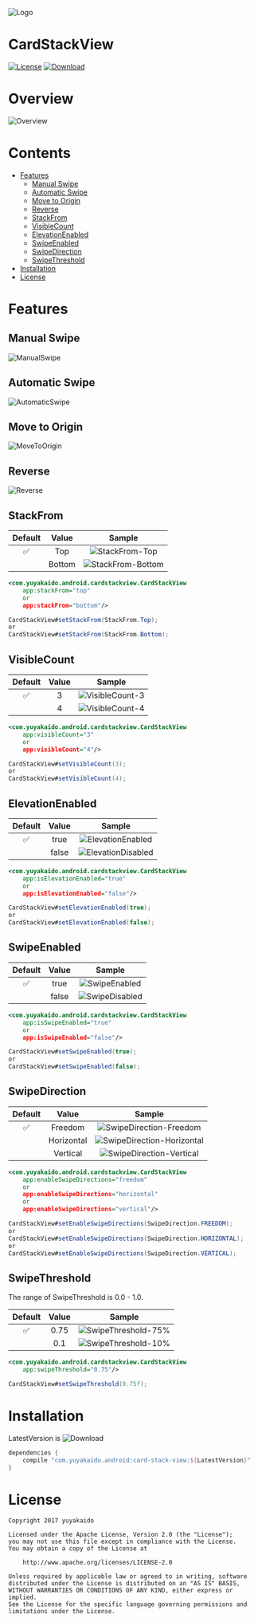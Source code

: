 ![Logo](https://github.com/yuyakaido/CardStackView/blob/v1/images/logo.png)

# CardStackView

[![License](https://img.shields.io/badge/License-Apache%202.0-blue.svg)](https://opensource.org/licenses/Apache-2.0)
[![Download](https://api.bintray.com/packages/yuyakaido/maven/CardStackView/images/download.svg)](https://bintray.com/yuyakaido/maven/CardStackView/_latestVersion)

# Overview

![Overview](https://github.com/yuyakaido/CardStackView/blob/v1/images/overview.gif)

# Contents

- [Features](#features)
    - [Manual Swipe](#manual-swipe)
    - [Automatic Swipe](#automatic-swipe)
    - [Move to Origin](#move-to-origin)
    - [Reverse](#reverse)
    - [StackFrom](#stackfrom)
    - [VisibleCount](#visiblecount)
    - [ElevationEnabled](#elevationenabled)
    - [SwipeEnabled](#swipeenabled)
    - [SwipeDirection](#swipedirection)
    - [SwipeThreshold](#swipethreshold)
- [Installation](#installation)
- [License](#license)

# Features

## Manual Swipe

![ManualSwipe](https://github.com/yuyakaido/CardStackView/blob/v1/images/basic-manual-swipe.gif)

## Automatic Swipe

![AutomaticSwipe](https://github.com/yuyakaido/CardStackView/blob/v1/images/basic-automatic-swipe.gif)

## Move to Origin

![MoveToOrigin](https://github.com/yuyakaido/CardStackView/blob/v1/images/basic-move-to-origin.gif)

## Reverse

![Reverse](https://github.com/yuyakaido/CardStackView/blob/v1/images/basic-reverse.gif)

## StackFrom

| Default | Value | Sample |
| :----: | :----: | :----: |
| ✅ | Top | ![StackFrom-Top](https://github.com/yuyakaido/CardStackView/blob/v1/images/stack-from-top.png) |
| | Bottom | ![StackFrom-Bottom](https://github.com/yuyakaido/CardStackView/blob/v1/images/stack-from-bottom.png) |

```xml
<com.yuyakaido.android.cardstackview.CardStackView
    app:stackFrom="top"
    or
    app:stackFrom="bottom"/>
```

```java
CardStackView#setStackFrom(StackFrom.Top);
or
CardStackView#setStackFrom(StackFrom.Bottom);
```

## VisibleCount

| Default | Value | Sample |
| :----: | :----: | :----: |
| ✅ | 3 | ![VisibleCount-3](https://github.com/yuyakaido/CardStackView/blob/v1/images/visible-count-3.png) |
| | 4 | ![VisibleCount-4](https://github.com/yuyakaido/CardStackView/blob/v1/images/visible-count-4.png) |

```xml
<com.yuyakaido.android.cardstackview.CardStackView
    app:visibleCount="3"
    or
    app:visibleCount="4"/>
```

```java
CardStackView#setVisibleCount(3);
or
CardStackView#setVisibleCount(4);
```

## ElevationEnabled

| Default | Value | Sample |
| :----: | :----: | :----: |
| ✅ | true | ![ElevationEnabled](https://github.com/yuyakaido/CardStackView/blob/v1/images/elevation-enabled.png) |
| | false | ![ElevationDisabled](https://github.com/yuyakaido/CardStackView/blob/v1/images/elevation-disabled.png) |

```xml
<com.yuyakaido.android.cardstackview.CardStackView
    app:isElevationEnabled="true"
    or
    app:isElevationEnabled="false"/>
```

```java
CardStackView#setElevationEnabled(true);
or
CardStackView#setElevationEnabled(false);
```

## SwipeEnabled

| Default | Value | Sample |
| :----: | :----: | :----: |
| ✅ | true | ![SwipeEnabled](https://github.com/yuyakaido/CardStackView/blob/v1/images/swipe-enabled.gif) |
| | false | ![SwipeDisabled](https://github.com/yuyakaido/CardStackView/blob/v1/images/swipe-disabled.gif) |

```xml
<com.yuyakaido.android.cardstackview.CardStackView
    app:isSwipeEnabled="true"
    or
    app:isSwipeEnabled="false"/>
```

```java
CardStackView#setSwipeEnabled(true);
or
CardStackView#setSwipeEnabled(false);
```

## SwipeDirection

| Default | Value | Sample |
| :----: | :----: | :----: |
| ✅ | Freedom | ![SwipeDirection-Freedom](https://github.com/yuyakaido/CardStackView/blob/v1/images/swipe-direction-freedom.gif) |
| | Horizontal | ![SwipeDirection-Horizontal](https://github.com/yuyakaido/CardStackView/blob/v1/images/swipe-direction-horizontal.gif) |
| | Vertical | ![SwipeDirection-Vertical](https://github.com/yuyakaido/CardStackView/blob/v1/images/swipe-direction-vertical.gif) |

```xml
<com.yuyakaido.android.cardstackview.CardStackView
    app:enableSwipeDirections="freedom"
    or
    app:enableSwipeDirections="horizontal"
    or
    app:enableSwipeDirections="vertical"/>
```

```java
CardStackView#setEnableSwipeDirections(SwipeDirection.FREEDOM);
or
CardStackView#setEnableSwipeDirections(SwipeDirection.HORIZONTAL);
or
CardStackView#setEnableSwipeDirections(SwipeDirection.VERTICAL);
```

## SwipeThreshold

The range of SwipeThreshold is 0.0 - 1.0.

| Default | Value | Sample |
| :----: | :----: | :----: |
| ✅ | 0.75 | ![SwipeThreshold-75%](https://github.com/yuyakaido/CardStackView/blob/v1/images/swipe-threshold-75.gif) |
| | 0.1 | ![SwipeThreshold-10%](https://github.com/yuyakaido/CardStackView/blob/v1/images/swipe-threshold-10.gif) |

```xml
<com.yuyakaido.android.cardstackview.CardStackView
    app:swipeThreshold="0.75"/>
```

```java
CardStackView#setSwipeThreshold(0.75f);
```

# Installation

LatestVersion is ![Download](https://api.bintray.com/packages/yuyakaido/maven/CardStackView/images/download.svg)

```groovy
dependencies {
    compile "com.yuyakaido.android:card-stack-view:${LatestVersion}"
}
```

# License

```
Copyright 2017 yuyakaido

Licensed under the Apache License, Version 2.0 (the "License");
you may not use this file except in compliance with the License.
You may obtain a copy of the License at

    http://www.apache.org/licenses/LICENSE-2.0

Unless required by applicable law or agreed to in writing, software
distributed under the License is distributed on an "AS IS" BASIS,
WITHOUT WARRANTIES OR CONDITIONS OF ANY KIND, either express or implied.
See the License for the specific language governing permissions and
limitations under the License.
```
